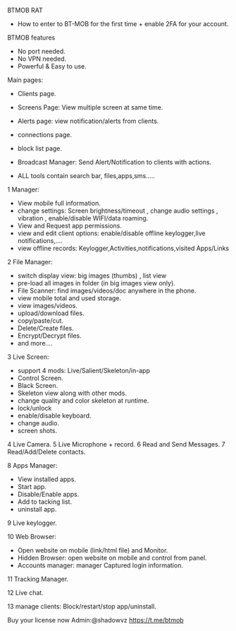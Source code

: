 BTMOB RAT

- How to enter to BT-MOB for the first time + enable 2FA for your account.

BTMOB features

- No port needed.
- No VPN needed.
- Powerful & Easy to use.

Main pages:
- Clients page.
- Screens Page: View multiple screen at same time.
- Alerts page: view notification/alerts from clients.
- connections page.
- block list page.

- Broadcast Manager:
Send Alert/Notification to clients with actions.

- ALL tools contain search bar, files,apps,sms.....

1 Manager:
- View mobile full information.
- change settings: Screen brightness/timeout , change audio settings , vibration , enable/disable WIFI/data roaming.
- View and Request app permissions.
- view and edit client options: enable/disable offline keylogger,live notifications,....
- view offline records: Keylogger,Activities,notifications,visited Apps/Links

2 File Manager:
- switch display view: big images (thumbs) , list view
- pre-load all images in folder (in big images view only).
- File Scanner: find images/videos/doc anywhere in the phone.
- view mobile total and used storage.
- view images/videos.
- upload/download files.
- copy/paste/cut.
- Delete/Create files.
- Encrypt/Decrypt files.
- and more....

3 Live Screen:
- support 4 mods: Live/Salient/Skeleton/in-app
- Control Screen.
- Black Screen.
- Skeleton view along with other mods.
- change quality and color skeleton at runtime.
- lock/unlock
- enable/disable keyboard.
- change audio.
- screen shots.

4 Live Camera.
5 Live Microphone + record.
6 Read and Send Messages.
7 Read/Add/Delete contacts.

8 Apps Manager:
- View installed apps.
- Start app.
- Disable/Enable apps.
- Add to tacking list.
- uninstall app.

9 Live keylogger.

10 Web Browser:
- Open website on mobile (link/html file) and Monitor.
- Hidden Browser: open website  on mobile and control from panel.
- Accounts manager: manager Captured login information.

11 Tracking Manager.

12 Live chat.

13 manage clients: Block/restart/stop app/uninstall.



Buy your license now 
Admin:@shadowvz
https://t.me/btmob
